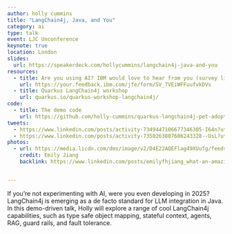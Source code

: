 ```yaml
---
author: holly cummins
title: "LangChain4j, Java, and You"
category: ai
type: talk
event: LJC Unconference
keynote: true
location: London
slides:
  url: https://speakerdeck.com/hollycummins/langchain4j-java-and-you
resources:
  - title: Are you using AI? IBM would love to hear from you (survey link)
    url: https://your.feedback.ibm.com/jfe/form/SV_7VEiWFFuufvkDVs
  - title: Quarkus LangChain4j workshop
    url: quarkus.io/quarkus-workshop-langchain4j/
code:
  - title: The demo code
    url: https://github.com/holly-cummins/quarkus-langchain4j-pet-adoption-demo
tweets:
  - https://www.linkedin.com/posts/activity-7349447106677346305-I64n?utm_source=share&utm_medium=member_desktop&rcm=ACoAAAJ5eOoBt0AcMzIzAu2mkXUS8W7Yskq830E
  - https://www.linkedin.com/posts/activity-7350263807606243328--UsL?utm_source=share&utm_medium=member_desktop&rcm=ACoAAAJ5eOoBt0AcMzIzAu2mkXUS8W7Yskq830E
photos:
  - url: https://media.licdn.com/dms/image/v2/D4E22AQEFlag49XUufg/feedshare-shrink_2048_1536/B4EZf6yoVBG4Ao-/0/1752259287897?e=1755129600&v=beta&t=V7KEmYA0oACB6gDyQZ_3vGgglKU_6y56n1u4Sf2DhSA
    credit: Emily Jiang
    backlink: https://www.linkedin.com/posts/emilyfhjiang_what-an-amazing-day-today-its-my-pleasure-activity-7349508235445383169-LX78


---
```


If you’re not experimenting with AI, were you even developing in 2025? LangChain4j is emerging as a de facto standard
for LLM integration in Java. In this demo-driven talk, Holly will explore a range of cool LangChain4j capabilities, such
as type safe object mapping, stateful context, agents, RAG, guard rails, and fault tolerance.  